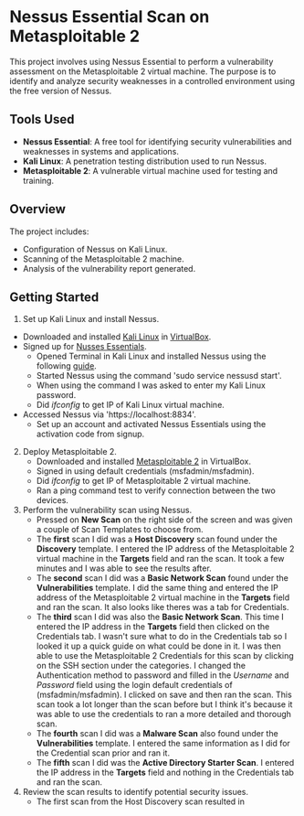 # Nessus Essential Scan on Metasploitable 2

This project involves using Nessus Essential to perform a vulnerability assessment on the Metasploitable 2 virtual machine. The purpose is to identify and analyze security weaknesses in a controlled environment using the free version of Nessus. <br>


## Tools Used
- **Nessus Essential**: A free tool for identifying security vulnerabilities and weaknesses in systems and applications. <br>
- **Kali Linux**: A penetration testing distribution used to run Nessus. <br>
- **Metasploitable 2**: A vulnerable virtual machine used for testing and training. <br>

## Overview
The project includes: <br>
- Configuration of Nessus on Kali Linux. <br>
- Scanning of the Metasploitable 2 machine. <br>
- Analysis of the vulnerability report generated. <br>

## Getting Started
1. Set up Kali Linux and install Nessus.
  - Downloaded and installed [Kali Linux](https://www.kali.org/get-kali/#kali-installer-images) in [VirtualBox](https://www.virtualbox.org/wiki/Downloads).
  - Signed up for [Nusses Essentials](https://www.tenable.com/products/nessus/nessus-essentials).
    -  Opened Terminal in Kali Linux and installed Nessus using the following [guide](https://docs.tenable.com/nessus/Content/InstallNessusLinux.htm).
    -  Started Nessus using the command 'sudo service nessusd start'.
      - When using the command I was asked to enter my Kali Linux password.
    -  Did *ifconfig* to get IP of Kali Linux virtual machine.
  - Accessed Nessus via 'https://localhost:8834'.
    - Set up an account and activated Nessus Essentials using the activation code from signup.
2. Deploy Metasploitable 2.
    - Downloaded and installed [Metasploitable 2](https://sourceforge.net/projects/metasploitable/) in VirtualBox.
    - Signed in using default credentials (msfadmin/msfadmin).
    - Did *ifconfig* to get IP of Metasploitable 2 virtual machine.
    - Ran a ping command test to verify connection between the two devices.
3. Perform the vulnerability scan using Nessus. <br>
    - Pressed on **New Scan** on the right side of the screen and was given a couple of Scan Templates to choose from.
    - The **first** scan I did was a **Host Discovery** scan found under the **Discovery** template. I entered the IP address of the Metasploitable 2 virtual machine in the **Targets** field and ran the scan. It took a few minutes and I was able to see the results after. <br>
    - The **second** scan I did was a **Basic Network Scan** found under the **Vulnerabilities** template. I did the same thing and entered the IP address of the Metasploitable 2 virtual machine in the **Targets** field and ran the scan. It also looks like theres was a tab for Credentials. <br>
    - The **third** scan I did was also the **Basic Network Scan**. This time I entered the IP address in the **Targets** field then clicked on the Credentials tab. I wasn't sure what to do in the Credentials tab so I looked it up a quick guide on what could be done in it. I was then able to use the Metasploitable 2 Credentials for this scan by clicking on the SSH section under the categories. I changed the Authentication method to password and filled in the *Username* and *Password* field using the login default credentials of (msfadmin/msfadmin). I clicked on save and then ran the scan. This scan took a lot longer than the scan before but I think it's because it was able to use the credentials to ran a more detailed and thorough scan. <br>
    - The **fourth** scan I did was a **Malware Scan** also found under the **Vulnerabilities** template. I entered the same information as I did for the Credential scan prior and ran it. <br>
    - The **fifth** scan I did was the **Active Directory Starter Scan**. I entered the IP address in the **Targets** field and nothing in the Credentials tab and ran the scan. <br>
4. Review the scan results to identify potential security issues. <br>
    - The first scan from the Host Discovery scan resulted in 
